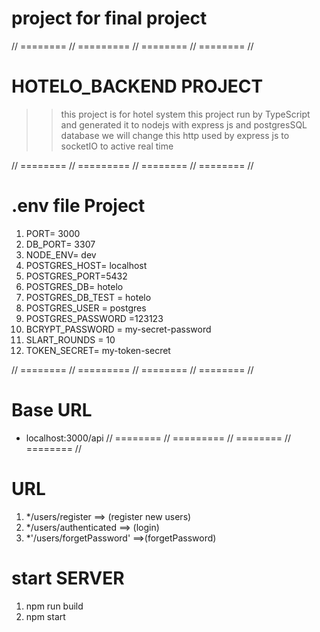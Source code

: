 # project for final project

// ======== // ========= // ======== // ======== //

# HOTELO_BACKEND PROJECT

> > this project is for hotel system
> > this project run by TypeScript and generated it to nodejs
> > with express js and postgresSQL database
> > we will change this http used by express js
> > to socketIO to active real time

// ======== // ========= // ======== // ======== //

# .env file Project

1.  PORT= 3000
2.  DB_PORT= 3307
3.  NODE_ENV= dev
4.  POSTGRES_HOST= localhost
5.  POSTGRES_PORT=5432
6.  POSTGRES_DB= hotelo
7.  POSTGRES_DB_TEST = hotelo
8.  POSTGRES_USER = postgres
9.  POSTGRES_PASSWORD =123123
10. BCRYPT_PASSWORD = my-secret-password
11. SLART_ROUNDS = 10
12. TOKEN_SECRET= my-token-secret

// ======== // ========= // ======== // ======== //

# Base URL

- localhost:3000/api
  // ======== // ========= // ======== // ======== //

# URL

1. \*/users/register ==> (register new users)
2. \*/users/authenticated ==> (login)
3. \*'/users/forgetPassword' ==>(forgetPassword)

# start SERVER

1.  npm run build
2.  npm start

